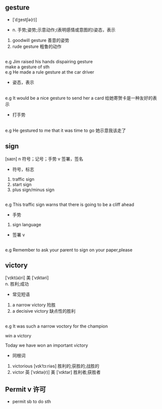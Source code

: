 ## gesture
 * [ˈdʒestʃə(r)] 

* n.
手势;姿势;示意动作;(表明感情或意图的)姿态，表示
1. goodwill gesture 善意的姿势
2. rude gesture 粗鲁的动作
<br/>
e.g Jim raised his hands dispairing gesture
<br/>
make a gesture of sth
<br/>
e.g He made a rule gesture at the car driver

* 姿态，表示
<br/>
e.g It would be a nice gesture to send her a card
给她寄贺卡是一种友好的表示

* 打手势
<br/>
e.g  He gestured to me that it was time to go
她示意我该走了




## sign
[saɪn]
n 符号；记号；手势
v 签署，签名

* 符号，标志

1. traffic sign
2. start sign
3. plus sign/minus sign
<br/>
e.g This traffic sign warns that there is going to be a cliff ahead

* 手势

 1. sign language 

* 签署 v
<br/>
e.g Remember to ask your parent to sign on your paper,please



##  victory
[ˈvɪkt(ə)ri]   美 [ˈvɪktəri]  
n.
胜利;成功

* 常见短语
 1. a narrow victory  险胜
 2. a decisive victory 缺点性的胜利
 <br/>
 e.g It was such a narrow voctory for the champion

 win a victory

 Today we have won an important victory

 * 同根词
 1. victorious   [vɪkˈtɔːriəs]  胜利的;获胜的;战胜的
 2. victor 英 [ˈvɪktə(r)]   美 [ˈvɪktər] 胜利者;获胜者



 ## Permit   v 许可

*  permit sb to  do sth  
 










  








